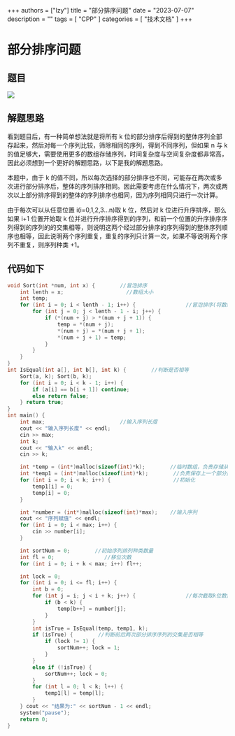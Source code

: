 +++
authors = ["lzy"]
title = "部分排序问题"
date = "2023-07-07"
description = ""
tags = [
    "CPP"
]
categories = [
    "技术文档"
]
+++

# 部分排序问题

## 题目

![](../static/ITQOb2IZGoaZcqxkKNwcF6dpnJh.png)

## 解题思路

看到题目后，有一种简单想法就是将所有 k 位的部分排序后得到的整体序列全部存起来，然后对每一个序列比较，筛除相同的序列，得到不同序列，但如果 n 与 k 的值足够大，需要使用更多的数组存储序列，时间复杂度与空间复杂度都非常高，因此必须想到一个更好的解题思路，以下是我的解题思路。

本题中，由于 k 的值不同，所以每次选择的部分排序也不同，可能存在两次或多次进行部分排序后，整体的序列排序相同。因此需要考虑在什么情况下，两次或两次以上部分排序得到的整体的序列排序也相同，因为序列相同只进行一次计算。

由于每次可以从任意位置 i(i=0,1,2,3…n)取 k 位，然后对 k 位进行升序排序，那么如果 i+1 位置开始取 k 位并进行升序排序得到的序列，和前一个位置的升序排序序列得到的序列的的交集相等，则说明这两个经过部分排序的序列得到的整体序列顺序也相等，因此说明两个序列重复，重复的序列只计算一次，如果不等说明两个序列不重复，则序列种类 +1。

## 代码如下

```c
void Sort(int *num, int x) {        //冒泡排序
    int lenth = x;                    //数组大小
    int temp;
    for (int i = 0; i < lenth - 1; i++) {                //冒泡排序(将数组元素升序排序)
        for (int j = 0; j < lenth - 1 - i; j++) {
            if (*(num + j) > *(num + j + 1)) {
                temp = *(num + j);
                *(num + j) = *(num + j + 1);
                *(num + j + 1) = temp;
            }
        }
    }
}
int IsEqual(int a[], int b[], int k) {        //判断是否相等
    Sort(a, k); Sort(b, k);
    for (int i = 0; i < k - 1; i++) {
        if (a[i] == b[i + 1]) continue;
        else return false;
    } return true;
}
int main() {
    int max;                        //输入序列长度
    cout << "输入序列长度" << endl;
    cin >> max;
    int k;
    cout << "输入k" << endl;
    cin >> k;

    int *temp = (int*)malloc(sizeof(int)*k);        //临时数组，负责存储从i位起k个数据，部分排序序列
    int *temp1 = (int*)malloc(sizeof(int)*k);        //负责保存上一个部分排序序列
    for (int i = 0; i < k; i++) {                    //初始化
        temp1[i] = 0;
        temp[i] = 0;
    }

    int *number = (int*)malloc(sizeof(int)*max);    //输入序列
    cout << "序列赋值" << endl;
    for (int i = 0; i < max; i++) {
        cin >> number[i];
    }

    int sortNum = 0;        //初始序列排列种类数量
    int fl = 0;                //移位次数
    for (int i = 0; i + k < max; i++) fl++;

    int lock = 0;
    for (int i = 0; i <= fl; i++) {
        int b = 0;
        for (int j = i; j < i + k; j++) {                //每次截取k位数据
            if (b < k) {
                temp[b++] = number[j];
            }
        }
        int isTrue = IsEqual(temp, temp1, k);
        if (isTrue) {        //判断前后两次部分排序序列的交集是否相等
            if (lock != 1) {
                sortNum++; lock = 1;
            }
        }
        else if (!isTrue) {
            sortNum++; lock = 0;
        }
        for (int l = 0; l < k; l++) {
            temp1[l] = temp[l];
        }
    } cout << "结果为:" << sortNum - 1 << endl;
    system("pause");
    return 0;
}
```